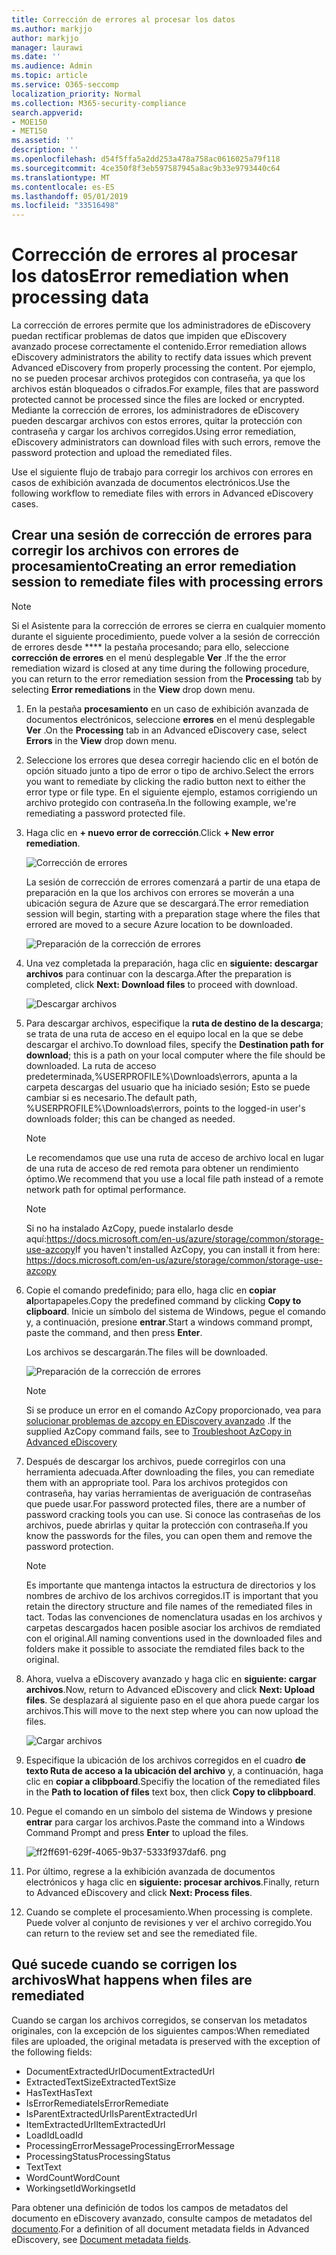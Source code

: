 ```yaml
---
title: Corrección de errores al procesar los datos
ms.author: markjjo
author: markjjo
manager: laurawi
ms.date: ''
ms.audience: Admin
ms.topic: article
ms.service: O365-seccomp
localization_priority: Normal
ms.collection: M365-security-compliance
search.appverid:
- MOE150
- MET150
ms.assetid: ''
description: ''
ms.openlocfilehash: d54f5ffa5a2dd253a478a758ac0616025a79f118
ms.sourcegitcommit: 4ce350f8f3eb597587945a8ac9b33e9793440c64
ms.translationtype: MT
ms.contentlocale: es-ES
ms.lasthandoff: 05/01/2019
ms.locfileid: "33516498"
---
```

# <a name="error-remediation-when-processing-data"></a><span data-ttu-id="963a4-102">Corrección de errores al procesar los datos</span><span class="sxs-lookup"><span data-stu-id="963a4-102">Error remediation when processing data</span></span>

<span data-ttu-id="963a4-103">La corrección de errores permite que los administradores de eDiscovery puedan rectificar problemas de datos que impiden que eDiscovery avanzado procese correctamente el contenido.</span><span class="sxs-lookup"><span data-stu-id="963a4-103">Error remediation allows eDiscovery administrators the ability to rectify data issues which prevent Advanced eDiscovery from properly processing the content.</span></span> <span data-ttu-id="963a4-104">Por ejemplo, no se pueden procesar archivos protegidos con contraseña, ya que los archivos están bloqueados o cifrados.</span><span class="sxs-lookup"><span data-stu-id="963a4-104">For example, files that are password protected cannot be processed since the files are locked or encrypted.</span></span> <span data-ttu-id="963a4-105">Mediante la corrección de errores, los administradores de eDiscovery pueden descargar archivos con estos errores, quitar la protección con contraseña y cargar los archivos corregidos.</span><span class="sxs-lookup"><span data-stu-id="963a4-105">Using error remediation, eDiscovery administrators can download files with such errors, remove the password protection and upload the remediated files.</span></span>

<span data-ttu-id="963a4-106">Use el siguiente flujo de trabajo para corregir los archivos con errores en casos de exhibición avanzada de documentos electrónicos.</span><span class="sxs-lookup"><span data-stu-id="963a4-106">Use the following workflow to remediate files with errors in Advanced eDiscovery cases.</span></span>

## <a name="creating-an-error-remediation-session-to-remediate-files-with-processing-errors"></a><span data-ttu-id="963a4-107">Crear una sesión de corrección de errores para corregir los archivos con errores de procesamiento</span><span class="sxs-lookup"><span data-stu-id="963a4-107">Creating an error remediation session to remediate files with processing errors</span></span>

>[!NOTE]
><span data-ttu-id="963a4-108">Si el Asistente para la corrección de errores se cierra en cualquier momento durante el siguiente procedimiento, puede volver a la sesión de corrección de errores desde \*\*\*\* la pestaña procesando; para ello, seleccione **corrección de errores** en el menú desplegable **Ver** .</span><span class="sxs-lookup"><span data-stu-id="963a4-108">If the the error remediation wizard is closed at any time during the following procedure, you can return to the error remediation session from the **Processing** tab by selecting **Error remediations** in the **View** drop down menu.</span></span>

1. <span data-ttu-id="963a4-109">En la pestaña **procesamiento** en un caso de exhibición avanzada de documentos electrónicos, seleccione **errores** en el menú desplegable **Ver** .</span><span class="sxs-lookup"><span data-stu-id="963a4-109">On the **Processing** tab in an Advanced eDiscovery case, select **Errors** in the **View** drop down menu.</span></span>

2. <span data-ttu-id="963a4-110">Seleccione los errores que desea corregir haciendo clic en el botón de opción situado junto a tipo de error o tipo de archivo.</span><span class="sxs-lookup"><span data-stu-id="963a4-110">Select the errors you want to remediate by clicking the radio button next to either the error type or file type.</span></span>  <span data-ttu-id="963a4-111">En el siguiente ejemplo, estamos corrigiendo un archivo protegido con contraseña.</span><span class="sxs-lookup"><span data-stu-id="963a4-111">In the following example, we're remediating a password protected file.</span></span>

3. <span data-ttu-id="963a4-112">Haga clic en **+ nuevo error de corrección**.</span><span class="sxs-lookup"><span data-stu-id="963a4-112">Click **+ New error remediation**.</span></span>

    ![Corrección de errores](../media/8c2faf1a-834b-44fc-b418-6a18aed8b81a.png)

    <span data-ttu-id="963a4-114">La sesión de corrección de errores comenzará a partir de una etapa de preparación en la que los archivos con errores se moverán a una ubicación segura de Azure que se descargará.</span><span class="sxs-lookup"><span data-stu-id="963a4-114">The error remediation session will begin, starting with a preparation stage where the files that errored are moved to a secure Azure location to be downloaded.</span></span>

    ![Preparación de la corrección de errores](../media/390572ec-7012-47c4-a6b6-4cbb5649e8a8.png)

4. <span data-ttu-id="963a4-116">Una vez completada la preparación, haga clic en **siguiente: descargar archivos** para continuar con la descarga.</span><span class="sxs-lookup"><span data-stu-id="963a4-116">After the preparation is completed, click **Next: Download files** to proceed with download.</span></span>

    ![Descargar archivos](../media/6ac04b09-8e13-414a-9e24-7c75ba586363.png)

5. <span data-ttu-id="963a4-118">Para descargar archivos, especifique la **ruta de destino de la descarga**; se trata de una ruta de acceso en el equipo local en la que se debe descargar el archivo.</span><span class="sxs-lookup"><span data-stu-id="963a4-118">To download files, specify the **Destination path for download**; this is a path on your local computer where the file should be downloaded.</span></span>  <span data-ttu-id="963a4-119">La ruta de acceso predeterminada,%USERPROFILE%\Downloads\errors, apunta a la carpeta descargas del usuario que ha iniciado sesión; Esto se puede cambiar si es necesario.</span><span class="sxs-lookup"><span data-stu-id="963a4-119">The default path, %USERPROFILE%\Downloads\errors, points to the logged-in user's downloads folder; this can be changed as needed.</span></span>

    >[!NOTE]
    ><span data-ttu-id="963a4-120">Le recomendamos que use una ruta de acceso de archivo local en lugar de una ruta de acceso de red remota para obtener un rendimiento óptimo.</span><span class="sxs-lookup"><span data-stu-id="963a4-120">We recommend that you use a local file path instead of a remote network path for optimal performance.</span></span>

    > [!NOTE]
    > <span data-ttu-id="963a4-121">Si no ha instalado AzCopy, puede instalarlo desde aquí:https://docs.microsoft.com/en-us/azure/storage/common/storage-use-azcopy</span><span class="sxs-lookup"><span data-stu-id="963a4-121">If you haven't installed AzCopy, you can install it from here: https://docs.microsoft.com/en-us/azure/storage/common/storage-use-azcopy</span></span>

6. <span data-ttu-id="963a4-122">Copie el comando predefinido; para ello, haga clic en **copiar al**portapapeles.</span><span class="sxs-lookup"><span data-stu-id="963a4-122">Copy the predefined command by clicking **Copy to clipboard**.</span></span> <span data-ttu-id="963a4-123">Inicie un símbolo del sistema de Windows, pegue el comando y, a continuación, presione **entrar**.</span><span class="sxs-lookup"><span data-stu-id="963a4-123">Start a windows command prompt, paste the command, and then press **Enter**.</span></span>  

    <span data-ttu-id="963a4-124">Los archivos se descargarán.</span><span class="sxs-lookup"><span data-stu-id="963a4-124">The files will be downloaded.</span></span>

    ![Preparación de la corrección de errores](../media/f364ab4d-31c5-4375-b69f-650f694a2f69.png)

    > [!NOTE]
    > <span data-ttu-id="963a4-126">Si se produce un error en el comando AzCopy proporcionado, vea para [solucionar problemas de azcopy en EDiscovery avanzado](troubleshooting-azcopy.md) .</span><span class="sxs-lookup"><span data-stu-id="963a4-126">If the supplied AzCopy command fails, see to [Troubleshoot AzCopy in Advanced eDiscovery](troubleshooting-azcopy.md)</span></span>

7. <span data-ttu-id="963a4-127">Después de descargar los archivos, puede corregirlos con una herramienta adecuada.</span><span class="sxs-lookup"><span data-stu-id="963a4-127">After downloading the files, you can remediate them with an appropriate tool.</span></span> <span data-ttu-id="963a4-128">Para los archivos protegidos con contraseña, hay varias herramientas de averiguación de contraseñas que puede usar.</span><span class="sxs-lookup"><span data-stu-id="963a4-128">For password protected files, there are a number of password cracking tools you can use.</span></span> <span data-ttu-id="963a4-129">Si conoce las contraseñas de los archivos, puede abrirlas y quitar la protección con contraseña.</span><span class="sxs-lookup"><span data-stu-id="963a4-129">If you know the passwords for the files, you can open them and remove the password protection.</span></span>
    > [!NOTE]
    > <span data-ttu-id="963a4-130">Es importante que mantenga intactos la estructura de directorios y los nombres de archivo de los archivos corregidos.</span><span class="sxs-lookup"><span data-stu-id="963a4-130">IT is important that you retain the directory structure and file names of the remediated files in tact.</span></span>  <span data-ttu-id="963a4-131">Todas las convenciones de nomenclatura usadas en los archivos y carpetas descargados hacen posible asociar los archivos de remdiated con el original.</span><span class="sxs-lookup"><span data-stu-id="963a4-131">All naming conventions used in the downloaded files and folders make it possible to associate the remdiated files back to the original.</span></span>

8. <span data-ttu-id="963a4-132">Ahora, vuelva a eDiscovery avanzado y haga clic en **siguiente: cargar archivos**.</span><span class="sxs-lookup"><span data-stu-id="963a4-132">Now, return to Advanced eDiscovery and click **Next: Upload files**.</span></span>  <span data-ttu-id="963a4-133">Se desplazará al siguiente paso en el que ahora puede cargar los archivos.</span><span class="sxs-lookup"><span data-stu-id="963a4-133">This will move to the next step where you can now upload the files.</span></span>

    ![Cargar archivos](../media/af3d8617-1bab-4ecd-8de0-22e53acba240.png)

9. <span data-ttu-id="963a4-135">Especifique la ubicación de los archivos corregidos en el cuadro **de texto Ruta de acceso a la ubicación del archivo** y, a continuación, haga clic en **copiar a clibpboard**.</span><span class="sxs-lookup"><span data-stu-id="963a4-135">Specifiy the location of the remediated files in the **Path to location of files** text box, then click **Copy to clibpboard**.</span></span>

10. <span data-ttu-id="963a4-136">Pegue el comando en un símbolo del sistema de Windows y presione **entrar** para cargar los archivos.</span><span class="sxs-lookup"><span data-stu-id="963a4-136">Paste the command into a Windows Command Prompt and press **Enter** to upload the files.</span></span>

    ![ff2ff691-629f-4065-9b37-5333f937daf6. png](../media/ff2ff691-629f-4065-9b37-5333f937daf6.png)

11. <span data-ttu-id="963a4-138">Por último, regrese a la exhibición avanzada de documentos electrónicos y haga clic en **siguiente: procesar archivos**.</span><span class="sxs-lookup"><span data-stu-id="963a4-138">Finally, return to Advanced eDiscovery and click **Next: Process files**.</span></span>

12. <span data-ttu-id="963a4-139">Cuando se complete el procesamiento.</span><span class="sxs-lookup"><span data-stu-id="963a4-139">When processing is complete.</span></span>  <span data-ttu-id="963a4-140">Puede volver al conjunto de revisiones y ver el archivo corregido.</span><span class="sxs-lookup"><span data-stu-id="963a4-140">You can return to the review set and see the remediated file.</span></span>

## <a name="what-happens-when-files-are-remediated"></a><span data-ttu-id="963a4-141">Qué sucede cuando se corrigen los archivos</span><span class="sxs-lookup"><span data-stu-id="963a4-141">What happens when files are remediated</span></span>

<span data-ttu-id="963a4-142">Cuando se cargan los archivos corregidos, se conservan los metadatos originales, con la excepción de los siguientes campos:</span><span class="sxs-lookup"><span data-stu-id="963a4-142">When remediated files are uploaded, the original metadata is preserved with the exception of the following fields:</span></span> 

- <span data-ttu-id="963a4-143">DocumentExtractedUrl</span><span class="sxs-lookup"><span data-stu-id="963a4-143">DocumentExtractedUrl</span></span>
- <span data-ttu-id="963a4-144">ExtractedTextSize</span><span class="sxs-lookup"><span data-stu-id="963a4-144">ExtractedTextSize</span></span>
- <span data-ttu-id="963a4-145">HasText</span><span class="sxs-lookup"><span data-stu-id="963a4-145">HasText</span></span>
- <span data-ttu-id="963a4-146">IsErrorRemediate</span><span class="sxs-lookup"><span data-stu-id="963a4-146">IsErrorRemediate</span></span>
- <span data-ttu-id="963a4-147">IsParentExtractedUrl</span><span class="sxs-lookup"><span data-stu-id="963a4-147">IsParentExtractedUrl</span></span>
- <span data-ttu-id="963a4-148">ItemExtractedUrl</span><span class="sxs-lookup"><span data-stu-id="963a4-148">ItemExtractedUrl</span></span>
- <span data-ttu-id="963a4-149">LoadId</span><span class="sxs-lookup"><span data-stu-id="963a4-149">LoadId</span></span>
- <span data-ttu-id="963a4-150">ProcessingErrorMessage</span><span class="sxs-lookup"><span data-stu-id="963a4-150">ProcessingErrorMessage</span></span>
- <span data-ttu-id="963a4-151">ProcessingStatus</span><span class="sxs-lookup"><span data-stu-id="963a4-151">ProcessingStatus</span></span>
- <span data-ttu-id="963a4-152">Text</span><span class="sxs-lookup"><span data-stu-id="963a4-152">Text</span></span>
- <span data-ttu-id="963a4-153">WordCount</span><span class="sxs-lookup"><span data-stu-id="963a4-153">WordCount</span></span>
- <span data-ttu-id="963a4-154">WorkingsetId</span><span class="sxs-lookup"><span data-stu-id="963a4-154">WorkingsetId</span></span>

<span data-ttu-id="963a4-155">Para obtener una definición de todos los campos de metadatos del documento en eDiscovery avanzado, consulte campos de metadatos del [documento](document-metadata-fields.md).</span><span class="sxs-lookup"><span data-stu-id="963a4-155">For a definition of all document metadata fields in Advanced eDiscovery, see [Document metadata fields](document-metadata-fields.md).</span></span>